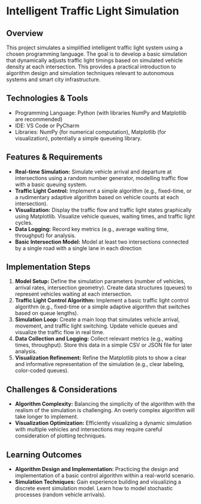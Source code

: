 # Intelligent Traffic Light Simulation

## Overview
This project simulates a simplified intelligent traffic light system using a chosen programming language. The goal is to develop a basic simulation that dynamically adjusts traffic light timings based on simulated vehicle density at each intersection. This provides a practical introduction to algorithm design and simulation techniques relevant to autonomous systems and smart city infrastructure.

## Technologies & Tools
- Programming Language: Python (with libraries NumPy and Matplotlib are recommended)
- IDE:  VS Code or PyCharm
- Libraries:  NumPy (for numerical computation), Matplotlib (for visualization), potentially a simple queueing library.

## Features & Requirements
- **Real-time Simulation:** Simulate vehicle arrival and departure at intersections using a random number generator, modelling traffic flow with a basic queuing system.
- **Traffic Light Control:** Implement a simple algorithm (e.g., fixed-time, or a rudimentary adaptive algorithm based on vehicle counts at each intersection).
- **Visualization:** Display the traffic flow and traffic light states graphically using Matplotlib.  Visualize vehicle queues, waiting times, and traffic light cycles.
- **Data Logging:** Record key metrics (e.g., average waiting time, throughput) for analysis.
- **Basic Intersection Model:** Model at least two intersections connected by a single road with a single lane in each direction


## Implementation Steps
1. **Model Setup:** Define the simulation parameters (number of vehicles, arrival rates, intersection geometry). Create data structures (queues) to represent vehicles waiting at each intersection.
2. **Traffic Light Control Algorithm:** Implement a basic traffic light control algorithm (e.g., fixed-time or a simple adaptive algorithm that switches based on queue lengths).
3. **Simulation Loop:** Create a main loop that simulates vehicle arrival, movement, and traffic light switching. Update vehicle queues and visualize the traffic flow in real time.
4. **Data Collection and Logging:** Collect relevant metrics (e.g., waiting times, throughput).  Store this data in a simple CSV or JSON file for later analysis.
5. **Visualization Refinement:** Refine the Matplotlib plots to show a clear and informative representation of the simulation (e.g., clear labeling, color-coded queues).

## Challenges & Considerations
- **Algorithm Complexity:** Balancing the simplicity of the algorithm with the realism of the simulation is challenging.  An overly complex algorithm will take longer to implement.
- **Visualization Optimization:** Efficiently visualizing a dynamic simulation with multiple vehicles and intersections may require careful consideration of plotting techniques.


## Learning Outcomes
- **Algorithm Design and Implementation:**  Practicing the design and implementation of a basic control algorithm within a real-world scenario.
- **Simulation Techniques:** Gain experience building and visualizing a discrete event simulation model.  Learn how to model stochastic processes (random vehicle arrivals).

